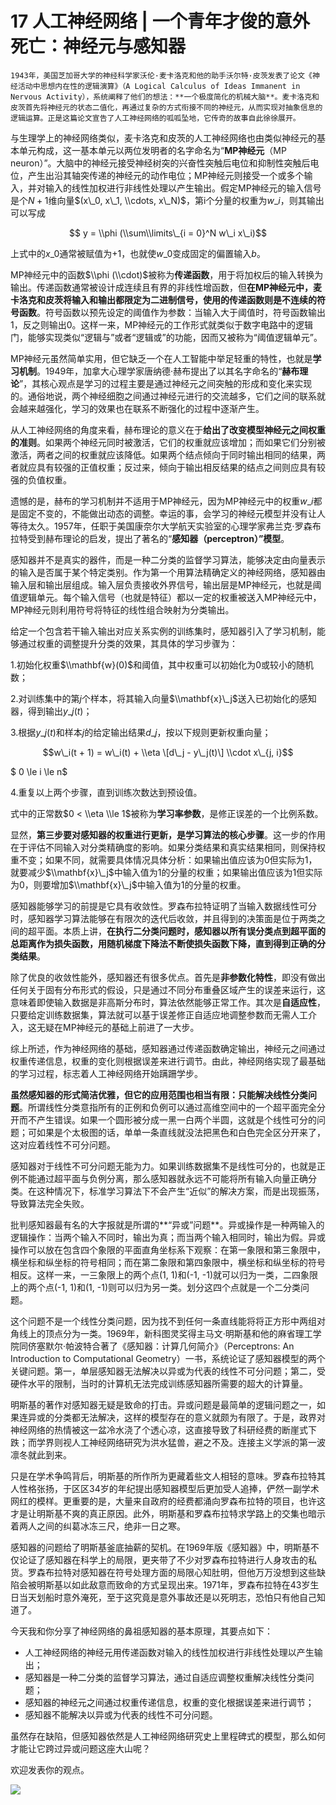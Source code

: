 # 17 人工神经网络 | 一个青年才俊的意外死亡：神经元与感知器

    1943年，美国芝加哥大学的神经科学家沃伦·麦卡洛克和他的助手沃尔特·皮茨发表了论文《神经活动中思想内在性的逻辑演算》（A Logical Calculus of Ideas Immanent in Nervous Activity），系统阐释了他们的想法：**一个极度简化的机械大脑**。麦卡洛克和皮茨首先将神经元的状态二值化，再通过复杂的方式衔接不同的神经元，从而实现对抽象信息的逻辑运算。正是这篇论文宣告了人工神经网络的呱呱坠地，它传奇的故事自此徐徐展开。

与生理学上的神经网络类似，麦卡洛克和皮茨的人工神经网络也由类似神经元的基本单元构成，这一基本单元以两位发明者的名字命名为“**MP神经元**（MP neuron）”。大脑中的神经元接受神经树突的兴奋性突触后电位和抑制性突触后电位，产生出沿其轴突传递的神经元的动作电位；MP神经元则接受一个或多个输入，并对输入的线性加权进行非线性处理以产生输出。假定MP神经元的输入信号是个$N + 1$维向量$(x\_0, x\_1, \\cdots, x\_N)$，第i个分量的权重为$w\_i$，则其输出可以写成

$$ y = \\phi (\\sum\\limits\_{i = 0}^N w\_i x\_i)$$

上式中的$x\_0$通常被赋值为+1，也就使$w\_0$变成固定的偏置输入$b$。

MP神经元中的函数$\\phi (\\cdot)$被称为**传递函数**，用于将加权后的输入转换为输出。传递函数通常被设计成连续且有界的非线性增函数，但**在MP神经元中，麦卡洛克和皮茨将输入和输出都限定为二进制信号，使用的传递函数则是不连续的符号函数**。符号函数以预先设定的阈值作为参数：当输入大于阈值时，符号函数输出1，反之则输出0。这样一来，MP神经元的工作形式就类似于数字电路中的逻辑门，能够实现类似“逻辑与”或者“逻辑或”的功能，因而又被称为“阈值逻辑单元”。

MP神经元虽然简单实用，但它缺乏一个在人工智能中举足轻重的特性，也就是**学习机制**。1949年，加拿大心理学家唐纳德·赫布提出了以其名字命名的“**赫布理论**”，其核心观点是学习的过程主要是通过神经元之间突触的形成和变化来实现的。通俗地说，两个神经细胞之间通过神经元进行的交流越多，它们之间的联系就会越来越强化，学习的效果也在联系不断强化的过程中逐渐产生。

从人工神经网络的角度来看，赫布理论的意义在于**给出了改变模型神经元之间权重的准则**。如果两个神经元同时被激活，它们的权重就应该增加；而如果它们分别被激活，两者之间的权重就应该降低。如果两个结点倾向于同时输出相同的结果，两者就应具有较强的正值权重；反过来，倾向于输出相反结果的结点之间则应具有较强的负值权重。

遗憾的是，赫布的学习机制并不适用于MP神经元，因为MP神经元中的权重$w\_i$都是固定不变的，不能做出动态的调整。幸运的事，会学习的神经元模型并没有让人等待太久。1957年，任职于美国康奈尔大学航天实验室的心理学家弗兰克·罗森布拉特受到赫布理论的启发，提出了著名的“**感知器（perceptron）”模型**。

感知器并不是真实的器件，而是一种二分类的监督学习算法，能够决定由向量表示的输入是否属于某个特定类别。作为第一个用算法精确定义的神经网络，感知器由输入层和输出层组成。输入层负责接收外界信号，输出层是MP神经元，也就是阈值逻辑单元。每个输入信号（也就是特征）都以一定的权重被送入MP神经元中，MP神经元则利用符号将特征的线性组合映射为分类输出。

给定一个包含若干输入输出对应关系实例的训练集时，感知器引入了学习机制，能够通过权重的调整提升分类的效果，其具体的学习步骤为：

1.初始化权重$\\mathbf{w}(0)$和阈值，其中权重可以初始化为0或较小的随机数；

2.对训练集中的第$j$个样本，将其输入向量$\\mathbf{x}\_j$送入已初始化的感知器，得到输出$y\_j(t)$；

3.根据$y\_j(t)$和样本$j$的给定输出结果$d\_j$，按以下规则更新权重向量；

$$w\_i(t + 1) = w\_i(t) + \\eta \[d\_j - y\_j(t)\] \\cdot x\_{j, i}$$

$ 0 \\le i \\le n$

4.重复以上两个步骤，直到训练次数达到预设值。

式中的正常数$0 < \\eta \\le 1$被称为**学习率参数**，是修正误差的一个比例系数。

显然，**第三步要对感知器的权重进行更新，是学习算法的核心步骤**。这一步的作用在于评估不同输入对分类精确度的影响。如果分类结果和真实结果相同，则保持权重不变；如果不同，就需要具体情况具体分析：如果输出值应该为0但实际为1，就要减少$\\mathbf{x}\_j$中输入值为1的分量的权重；如果输出值应该为1但实际为0，则要增加$\\mathbf{x}\_j$中输入值为1的分量的权重。

感知器能够学习的前提是它具有收敛性。罗森布拉特证明了当输入数据线性可分时，感知器学习算法能够在有限次的迭代后收敛，并且得到的决策面是位于两类之间的超平面。本质上讲，**在执行二分类问题时，感知器以所有误分类点到超平面的总距离作为损失函数，用随机梯度下降法不断使损失函数下降，直到得到正确的分类结果**。

除了优良的收敛性能外，感知器还有很多优点。首先是**非参数化特性**，即没有做出任何关于固有分布形式的假设，只是通过不同分布重叠区域产生的误差来运行，这意味着即使输入数据是非高斯分布时，算法依然能够正常工作。其次是**自适应性**，只要给定训练数据集，算法就可以基于误差修正自适应地调整参数而无需人工介入，这无疑在MP神经元的基础上前进了一大步。

综上所述，作为神经网络的基础，感知器通过传递函数确定输出，神经元之间通过权重传递信息，权重的变化则根据误差来进行调节。由此，神经网络实现了最基础的学习过程，标志着人工神经网络开始蹒跚学步。

**虽然感知器的形式简洁优雅，但它的应用范围也相当有限：只能解决线性分类问题**。所谓线性分类意指所有的正例和负例可以通过高维空间中的一个超平面完全分开而不产生错误。如果一个圆形被分成一黑一白两个半圆，这就是个线性可分的问题；可如果是个太极图的话，单单一条直线就没法把黑色和白色完全区分开来了，这对应着线性不可分问题。

感知器对于线性不可分问题无能为力。如果训练数据集不是线性可分的，也就是正例不能通过超平面与负例分离，那么感知器就永远不可能将所有输入向量正确分类。在这种情况下，标准学习算法下不会产生“近似”的解决方案，而是出现振荡，导致算法完全失败。

批判感知器最有名的大字报就是所谓的**“异或”问题**。异或操作是一种两输入的逻辑操作：当两个输入不同时，输出为真；而当两个输入相同时，输出为假。异或操作可以放在包含四个象限的平面直角坐标系下观察：在第一象限和第三象限中，横坐标和纵坐标的符号相同；而在第二象限和第四象限中，横坐标和纵坐标的符号相反。这样一来，一三象限上的两个点(1, 1)和(-1, -1)就可以归为一类，二四象限上的两个点(-1, 1)和(1, -1)则可以归为另一类。划分这四个点就是一个二分类问题。

这个问题不是一个线性分类问题，因为找不到任何一条直线能将将正方形中两组对角线上的顶点分为一类。1969年，新科图灵奖得主马文·明斯基和他的麻省理工学院同侪塞默尔·帕波特合著了《感知器：计算几何简介》（Perceptrons: An Introduction to Computational Geometry）一书，系统论证了感知器模型的两个关键问题。第一，单层感知器无法解决以异或为代表的线性不可分问题；第二，受硬件水平的限制，当时的计算机无法完成训练感知器所需要的超大的计算量。

明斯基的著作对感知器无疑是致命的打击。异或问题是最简单的逻辑问题之一，如果连异或的分类都无法解决，这样的模型存在的意义就颇为有限了。于是，政界对神经网络的热情被这一盆冷水浇了个透心凉，这直接导致了科研经费的断崖式下跌；而学界则视人工神经网络研究为洪水猛兽，避之不及。连接主义学派的第一波凛冬就此到来。

只是在学术争鸣背后，明斯基的所作所为更藏着些文人相轻的意味。罗森布拉特其人性格张扬，于区区34岁的年纪提出感知器模型后更加受人追捧，俨然一副学术网红的模样。更重要的是，大量来自政府的经费都涌向罗森布拉特的项目，也许这才是让明斯基不爽的真正原因。此外，明斯基和罗森布拉特求学路上的交集也暗示着两人之间的纠葛冰冻三尺，绝非一日之寒。

感知器的问题给了明斯基釜底抽薪的契机。在1969年版《感知器》中，明斯基不仅论证了感知器在科学上的局限，更夹带了不少对罗森布拉特进行人身攻击的私货。罗森布拉特对感知器在符号处理方面的局限心知肚明，但他万万没想到这些缺陷会被明斯基以如此敌意而致命的方式呈现出来。1971年，罗森布拉特在43岁生日当天划船时意外淹死，至于这究竟是意外事故还是以死明志，恐怕只有他自己知道了。

今天我和你分享了神经网络的鼻祖感知器的基本原理，其要点如下：

*   人工神经网络的神经元用传递函数对输入的线性加权进行非线性处理以产生输出；
*   感知器是一种二分类的监督学习算法，通过自适应调整权重解决线性分类问题；
*   感知器的神经元之间通过权重传递信息，权重的变化根据误差来进行调节；
*   感知器不能解决以异或为代表的线性不可分问题。

虽然存在缺陷，但感知器依然是人工神经网络研究史上里程碑式的模型，那么如何才能让它跨过异或问题这座大山呢？

欢迎发表你的观点。

![](https://static001.geekbang.org/resource/image/61/15/61cedd706a18b0b7b07697c6443f4715.jpg)
    